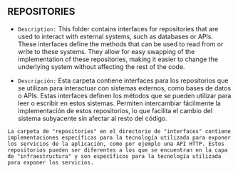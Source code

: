 ## REPOSITORIES

- `Description:` This folder contains interfaces for repositories that are used to interact with external systems, such as databases or APIs. These interfaces define the methods that can be used to read from or write to these systems. They allow for easy swapping of the implementation of these repositories, making it easier to change the underlying system without affecting the rest of the code.


- `Descripción:` Esta carpeta contiene interfaces para los repositorios que se utilizan para interactuar con sistemas externos, como bases de datos o APIs. Estas interfaces definen los métodos que se pueden utilizar para leer o escribir en estos sistemas. Permiten intercambiar fácilmente la implementación de estos repositorios, lo que facilita el cambio del sistema subyacente sin afectar al resto del código.

`La carpeta de "repositories" en el directorio de "interfaces" contiene implementaciones específicas para la tecnología utilizada para exponer los servicios de la aplicación, como por ejemplo una API HTTP. Estos repositorios pueden ser diferentes a los que se encuentran en la capa de "infraestructura" y son específicos para la tecnología utilizada para exponer los servicios.`
